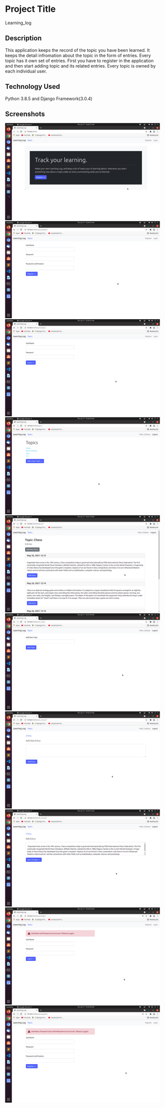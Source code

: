 # Project Title

Learning_log

## Description

This application keeps the record of the topic you have been learned. It keeps the detail infromation about the topic in the form of entries.
Every topic has it own set of entries.
First you have to register in the application and then start adding topic and  its related entries.
Every topic is owned by each individual user.

## Technology Used

Python 3.8.5 and Django Framework(3.0.4)

## Screenshots

![](https://github.com/Sadique-Naikwadi/learning_log/blob/master/docs/images/index.png)
![](https://github.com/Sadique-Naikwadi/learning_log/blob/master/docs/images/register.png)
![](https://github.com/Sadique-Naikwadi/learning_log/blob/master/docs/images/login-3.png)
![](https://github.com/Sadique-Naikwadi/learning_log/blob/master/docs/images/topics-4.png)
![](https://github.com/Sadique-Naikwadi/learning_log/blob/master/docs/images/entries-5.png)
![](https://github.com/Sadique-Naikwadi/learning_log/blob/master/docs/images/new-topic-6.png)
![](https://github.com/Sadique-Naikwadi/learning_log/blob/master/docs/images/new-entry-7.png)
![](https://github.com/Sadique-Naikwadi/learning_log/blob/master/docs/images/edit-entry-8.png)
![](https://github.com/Sadique-Naikwadi/learning_log/blob/master/docs/images/error-9.png)
![](https://github.com/Sadique-Naikwadi/learning_log/blob/master/docs/images/error-10.png)
